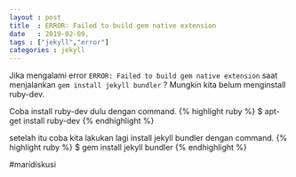 ```yaml
---
layout : post
title  : ERROR: Failed to build gem native extension
date   : 2019-02-09,
tags : ["jekyll","error"]
categories : jekyll
---
```


Jika mengalami error `ERROR: Failed to build gem native extension` saat menjalankan `gem install jekyll bundler` ?
Mungkin kita belum menginstall ruby-dev.

Coba install ruby-dev dulu dengan command. 
{% highlight ruby %}
$ apt-get install ruby-dev
{% endhighlight %}

setelah itu coba kita lakukan lagi install jekyll bundler dengan command.
{% highlight ruby %}
$ gem install jekyll bundler
{% endhighlight %}

 #maridiskusi

